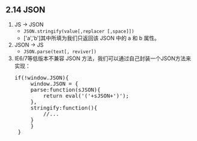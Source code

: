 ## 2.14 JSON ##
1. JS → JSON
	- `JSON.stringify(value[,replacer [,space]])`
	- ['a','b']其中所填为我们只返回该 JSON 中的 a 和 b 属性。
2. JSON → JS
	- `JSON.parse(text[, reviver])`
3. IE6/7等低版本不兼容 JSON 方法，我们可以通过自己封装一个JSON方法来实现：
	<pre>if(!window.JSON){
	    window.JSON = {
		parse:function(sJSON){
		    return eval('('+sJSON+')');
		},
		stringify:function(){
		    //...
		}
	    }	
	}</pre>